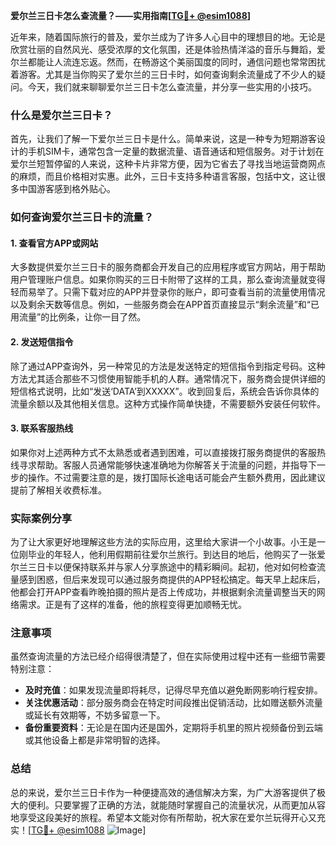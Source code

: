 **爱尔兰三日卡怎么查流量？——实用指南[[TG💪+ @esim1088](https://t.me/s/esim1088)]**

近年来，随着国际旅行的普及，爱尔兰成为了许多人心目中的理想目的地。无论是欣赏壮丽的自然风光、感受浓厚的文化氛围，还是体验热情洋溢的音乐与舞蹈，爱尔兰都能让人流连忘返。然而，在畅游这个美丽国度的同时，通信问题也常常困扰着游客。尤其是当你购买了爱尔兰的三日卡时，如何查询剩余流量成了不少人的疑问。今天，我们就来聊聊爱尔兰三日卡怎么查流量，并分享一些实用的小技巧。

### 什么是爱尔兰三日卡？

首先，让我们了解一下爱尔兰三日卡是什么。简单来说，这是一种专为短期游客设计的手机SIM卡，通常包含一定量的数据流量、语音通话和短信服务。对于计划在爱尔兰短暂停留的人来说，这种卡片非常方便，因为它省去了寻找当地运营商网点的麻烦，而且价格相对实惠。此外，三日卡支持多种语言客服，包括中文，这让很多中国游客感到格外贴心。

### 如何查询爱尔兰三日卡的流量？

#### 1. 查看官方APP或网站

大多数提供爱尔兰三日卡的服务商都会开发自己的应用程序或官方网站，用于帮助用户管理账户信息。如果你购买的三日卡附带了这样的工具，那么查询流量就变得轻而易举了。只需下载对应的APP并登录你的账户，即可查看当前的流量使用情况以及剩余天数等信息。例如，一些服务商会在APP首页直接显示“剩余流量”和“已用流量”的比例条，让你一目了然。

#### 2. 发送短信指令

除了通过APP查询外，另一种常见的方法是发送特定的短信指令到指定号码。这种方法尤其适合那些不习惯使用智能手机的人群。通常情况下，服务商会提供详细的短信格式说明，比如“发送‘DATA’到XXXXX”。收到回复后，系统会告诉你具体的流量余额以及其他相关信息。这种方式操作简单快捷，不需要额外安装任何软件。

#### 3. 联系客服热线

如果你对上述两种方式不太熟悉或者遇到困难，可以直接拨打服务商提供的客服热线寻求帮助。客服人员通常能够快速准确地为你解答关于流量的问题，并指导下一步的操作。不过需要注意的是，拨打国际长途电话可能会产生额外费用，因此建议提前了解相关收费标准。

### 实际案例分享

为了让大家更好地理解这些方法的实际应用，这里给大家讲一个小故事。小王是一位刚毕业的年轻人，他利用假期前往爱尔兰旅行。到达目的地后，他购买了一张爱尔兰三日卡以便保持联系并与家人分享旅途中的精彩瞬间。起初，他对如何检查流量感到困惑，但后来发现可以通过服务商提供的APP轻松搞定。每天早上起床后，他都会打开APP查看昨晚拍摄的照片是否上传成功，并根据剩余流量调整当天的网络需求。正是有了这样的准备，他的旅程变得更加顺畅无忧。

### 注意事项

虽然查询流量的方法已经介绍得很清楚了，但在实际使用过程中还有一些细节需要特别注意：

- **及时充值**：如果发现流量即将耗尽，记得尽早充值以避免断网影响行程安排。
- **关注优惠活动**：部分服务商会在特定时间段推出促销活动，比如赠送额外流量或延长有效期等，不妨多留意一下。
- **备份重要资料**：无论是在国内还是国外，定期将手机里的照片视频备份到云端或其他设备上都是非常明智的选择。

### 总结

总的来说，爱尔兰三日卡作为一种便捷高效的通信解决方案，为广大游客提供了极大的便利。只要掌握了正确的方法，就能随时掌握自己的流量状况，从而更加从容地享受这段美好的旅程。希望本文能对你有所帮助，祝大家在爱尔兰玩得开心又充实！[[TG💪+ @esim1088](https://t.me/s/esim1088) ![Image](https://i.postimg.cc/4NQfJmqS/Snipaste-2025-05-13-00-14-12.png)]